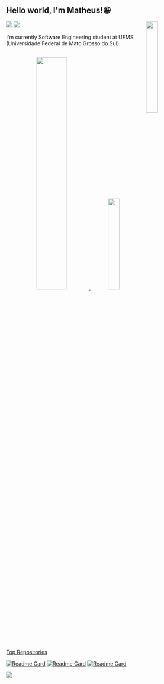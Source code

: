 ## Hello world, I'm Matheus!😀
<img align='right' src='https://media3.giphy.com/media/v1.Y2lkPTc5MGI3NjExM3h4OG0zOW55MXh2a2hjb2Z4bWs5bjIwbDFxam5lc28wdDlwc3JpMSZlcD12MV9pbnRlcm5hbF9naWZfYnlfaWQmY3Q9cw/ZC0SnImQdzWFjIVEei/giphy.gif' width='25%'>
</div>

 <div> 
  <a href="https://instagram.com/matheus_nantesrs" target="_blank"><img src="https://img.shields.io/badge/-Instagram-%23E4405F?style=for-the-badge&logo=instagram&logoColor=white" target="_blank"></a>
  <a href="https://www.linkedin.com/in/matheus-nantes/" target="_blanimggk"><img src="https://img.shields.io/badge/-LinkedIn-%230077B5?style=for-the-badge&logo=linkedin&logoColor=white" target="_blank"></a> 
</div>

I'm currently Software Engineering student at UFMS (Universidade Federal de Mato Grosso do Sul). 
     
  ##

<div align="center">
  <a href="https://github.com/nantesgi">
  <img width="40%" align-items="start" src="https://github-readme-stats.vercel.app/api?username=matheus-nantes&show_icons=true&theme=transparent&include_all_commits=true&count_private=true"/>
  <img width="25%" align-items="start" src="https://github-readme-stats.vercel.app/api/top-langs/?username=matheus-nantes&layout=compact&langs_count=7&theme=transparent"/>
</div>

  ##

  Top Repositories

  [![Readme Card](https://github-readme-stats.vercel.app/api/pin/?username=matheus-nantes&repo=IMPLEX&theme=transparent)](https://github.com/matheus-nantes/IMPLEX)
  [![Readme Card](https://github-readme-stats.vercel.app/api/pin/?username=matheus-nantes&repo=IMPLEX&theme=transparent)](https://github.com/matheus-nantes/lbd)
  [![Readme Card](https://github-readme-stats.vercel.app/api/pin/?username=matheus-nantes&repo=IMPLEX&theme=transparent)](https://github.com/matheus-nantes/ED)
 
![](https://komarev.com/ghpvc/?username=matheus-nantes&label=📈+You+are+visitor+number&color=green)
